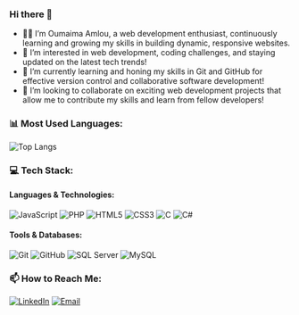 ### Hi there 👋

- 👩‍💻 I’m Oumaima Amlou, a web development enthusiast, continuously learning and growing my skills in building dynamic, responsive websites.
- 👀 I’m interested in web development, coding challenges, and staying updated on the latest tech trends!
- 🌱 I’m currently learning and honing my skills in Git and GitHub for effective version control and collaborative software development!
- 💞️ I’m looking to collaborate on exciting web development projects that allow me to contribute my skills and learn from fellow developers!





### 📊 Most Used Languages:

![Top Langs](https://github-readme-stats.vercel.app/api/top-langs/?username=Am-umaima&layout=compact&theme=radical)



### 💻 Tech Stack:

#### Languages & Technologies:
![JavaScript](https://img.shields.io/badge/-JavaScript-F7DF1E?style=flat-square&logo=javascript&logoColor=black)
![PHP](https://img.shields.io/badge/-PHP-777BB4?style=flat-square&logo=php&logoColor=white)
![HTML5](https://img.shields.io/badge/-HTML5-E34F26?style=flat-square&logo=html5&logoColor=white)
![CSS3](https://img.shields.io/badge/-CSS3-1572B6?style=flat-square&logo=css3&logoColor=white)
![C](https://img.shields.io/badge/-C-A8B9CC?style=flat-square&logo=c&logoColor=black)
![C#](https://img.shields.io/badge/-C%23-239120?style=flat-square&logo=c-sharp&logoColor=white)
#### Tools & Databases:
![Git](https://img.shields.io/badge/-Git-F05032?style=flat-square&logo=git&logoColor=white)
![GitHub](https://img.shields.io/badge/-GitHub-181717?style=flat-square&logo=github&logoColor=white)
![SQL Server](https://img.shields.io/badge/-SQL%20Server-CC2927?style=flat-square&logo=microsoftsqlserver&logoColor=white)
![MySQL](https://img.shields.io/badge/-MySQL-4479A1?style=flat-square&logo=mysql&logoColor=white)


### 📫 How to Reach Me:

[![LinkedIn](https://img.shields.io/badge/-LinkedIn-0077B5?style=flat-square&logo=linkedin&logoColor=white)](https://linkedin.com/in/oumaima-amlou-66763b193)
[![Email](https://img.shields.io/badge/-Email-D14836?style=flat-square&logo=gmail&logoColor=white)](mailto:amlou.oumaima@gmail.com)

